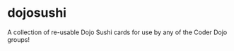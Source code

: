 dojosushi
=========

A collection of re-usable Dojo Sushi cards for use by any of the Coder Dojo groups!
